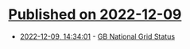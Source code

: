 # [Published on 2022-12-09](index.md)

* [2022-12-09, 14:34:01](https://news.ycombinator.com/item?id=33921576) - [GB National Grid Status](http://www.gridwatch.templar.co.uk/)
